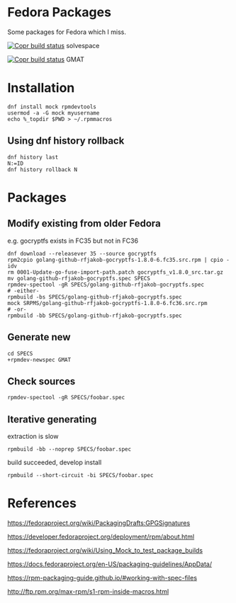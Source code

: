 # Fedora Packages

Some packages for Fedora which I miss.

[![Copr build status](https://copr.fedorainfracloud.org/coprs/mscholz1/solvespace/package/solvespace/status_image/last_build.png)](https://copr.fedorainfracloud.org/coprs/mscholz1/solvespace/package/solvespace/)
solvespace

[![Copr build status](https://copr.fedorainfracloud.org/coprs/mscholz1/GMAT/package/GMAT/status_image/last_build.png)](https://copr.fedorainfracloud.org/coprs/mscholz1/GMAT/package/GMAT/)
GMAT


# Installation 

```commandline
dnf install mock rpmdevtools
usermod -a -G mock myusername
echo %_topdir $PWD > ~/.rpmmacros
```

## Using dnf history rollback

```commandline
dnf history last
N:=ID
dnf history rollback N
```


# Packages

## Modify existing from older Fedora

e.g. gocryptfs exists in FC35 but not in FC36

```commandline
dnf download --releasever 35 --source gocryptfs
rpm2cpio golang-github-rfjakob-gocryptfs-1.8.0-6.fc35.src.rpm | cpio -idv
rm 0001-Update-go-fuse-import-path.patch gocryptfs_v1.8.0_src.tar.gz
mv golang-github-rfjakob-gocryptfs.spec SPECS
rpmdev-spectool -gR SPECS/golang-github-rfjakob-gocryptfs.spec
# -either-
rpmbuild -bs SPECS/golang-github-rfjakob-gocryptfs.spec
mock SRPMS/golang-github-rfjakob-gocryptfs-1.8.0-6.fc36.src.rpm
# -or-
rpmbuild -bb SPECS/golang-github-rfjakob-gocryptfs.spec
```


## Generate new

```commandline
cd SPECS
+rpmdev-newspec GMAT
```

## Check sources

```cmdline
rpmdev-spectool -gR SPECS/foobar.spec
```


## Iterative generating

extraction is slow

```commandline
rpmbuild -bb --noprep SPECS/foobar.spec
```

build succeeded, develop install

```commandline
rpmbuild --short-circuit -bi SPECS/foobar.spec
```


# References

https://fedoraproject.org/wiki/PackagingDrafts:GPGSignatures

https://developer.fedoraproject.org/deployment/rpm/about.html

https://fedoraproject.org/wiki/Using_Mock_to_test_package_builds

https://docs.fedoraproject.org/en-US/packaging-guidelines/AppData/

https://rpm-packaging-guide.github.io/#working-with-spec-files

http://ftp.rpm.org/max-rpm/s1-rpm-inside-macros.html
